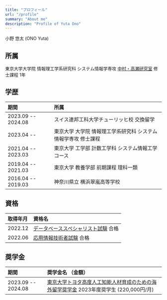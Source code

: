 ```yaml
---
title: "プロフィール"
url: "/profile"
summary: "About me"
description: "Profile of Yuta Ono"
---
```


小野 悠太 (ONO Yuta)


## 所属

東京大学大学院 情報理工学系研究科 システム情報学専攻 [中村・高瀬研究室](http://www.hal.ipc.i.u-tokyo.ac.jp/) 修士課程 1年


## 学歴

| 期間               | 所属                                                      |
| :----------------- | :-------------------------------------------------------- |
| 2023.09 -- 2024.08 | スイス連邦工科大学チューリッヒ校 交換留学 |
| 2023.04 --         | 東京大学 大学院 情報理工学系研究科 システム情報学専攻 修士課程 |
| 2021.04 -- 2023.03 | 東京大学 工学部 計数工学科 システム情報工学コース             |
| 2019.04 -- 2021.03 | 東京大学 教養学部 前期課程 理科一類                                  |
| 2016.04 -- 2019.03 | 神奈川県立 横浜翠嵐高等学校                                 |


## 資格

| 取得年月 | 資格名                                                                         |
| :------ | :----------------------------------------------------------------------------- |
| 2022.12 | [データベーススペシャリスト試験](https://www.ipa.go.jp/shiken/kubun/db.html) 合格 |
| 2022.06 | [応用情報技術者試験](https://www.ipa.go.jp/shiken/kubun/ap.html) 合格            |


## 奨学金

| 期間               | 奨学金名 （金額）                                                                                          |
| :----------------- | :------------------------------------------------------------------------------------------------------- |
| 2023.09 -- 2024.08 | [東京大学トヨタ高度人工知能人材育成のための海外留学奨学金](https://www.u-tokyo.ac.jp/adm/go-global/ja/scholarship-list-toyota.html) 2023年度奨学生 (220,000円/月) |
